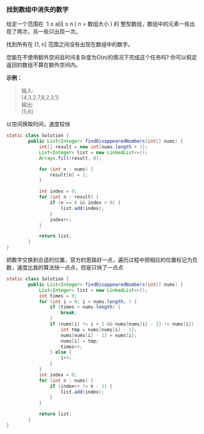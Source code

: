 ### 找到数组中消失的数字
给定一个范围在  1 ≤ a[i] ≤ n ( n = 数组大小 ) 的 整型数组，数组中的元素一些出现了两次，另一些只出现一次。

找到所有在 [1, n] 范围之间没有出现在数组中的数字。

您能在不使用额外空间且时间复杂度为O(n)的情况下完成这个任务吗? 你可以假定返回的数组不算在额外空间内。

**示例：**
>输入:\
> [4,3,2,7,8,2,3,1]\
> 输出:\
> [5,6]

以空间换取时间，速度较快
```java
static class Solution {
        public List<Integer> findDisappearedNumbers(int[] nums) {
            int[] result = new int[nums.length + 1];
            List<Integer> list = new LinkedList<>();
            Arrays.fill(result, 0);

            for (int n : nums) {
                result[n] = 1;
            }

            int index = 0;
            for (int n : result) {
                if (n == 0 && index > 0) {
                    list.add(index);
                }
                index++;
            }

            return list;
        }
}

```

把数字交换到合适的位置，官方的思路好一点，遍历过程中把相应的位置标记为负数，速度比我的算法快一点点，但是只快了一点点
```java
static class Solution {
        public List<Integer> findDisappearedNumbers(int[] nums) {
            List<Integer> list = new LinkedList<>();
            int times = 0;
            for (int i = 0; i < nums.length; ) {
                if (times > nums.length) {
                    break;
                }
                if (nums[i] != i + 1 && nums[nums[i] - 1] != nums[i]) {
                    int tmp = nums[nums[i] - 1];
                    nums[nums[i] - 1] = nums[i];
                    nums[i] = tmp;
                    times++;
                } else {
                    i++;
                }
            }
            int index = 0;
            for (int n : nums) {
                if (index++ != n - 1) {
                    list.add(index);
                }
            }

            return list;
        }
}
```
